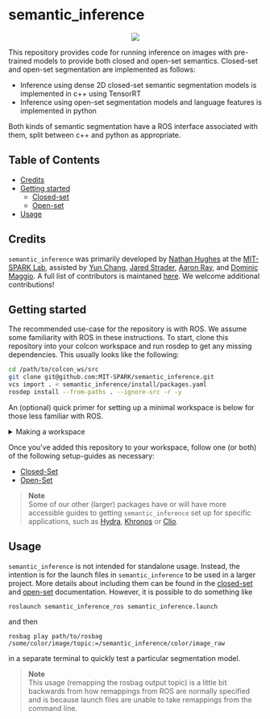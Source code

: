 # semantic_inference

<div align="center">
   <img src="docs/media/demo_segmentation.png"/>
</div>

This repository provides code for running inference on images with pre-trained models to provide both closed and open-set semantics.
Closed-set and open-set segmentation are implemented as follows:
  - Inference using dense 2D closed-set semantic segmentation models is implemented in c++ using TensorRT
  - Inference using open-set segmentation models and language features is implemented in python

Both kinds of semantic segmentation have a ROS interface associated with them, split between c++ and python as appropriate.


## Table of Contents

- [Credits](#credits)
- [Getting started](#getting-started)
  - [Closed-set](docs/closed_set.md#setting-up)
  - [Open-set](docs/open_set.md#setting-up)
- [Usage](#usage)

## Credits

`semantic_inference` was primarily developed by [Nathan Hughes](https://mit.edu/sparklab/people.html) at the [MIT-SPARK Lab](https://mit.edu/sparklab), assisted by [Yun Chang](https://mit.edu/sparklab/people.html), [Jared Strader](https://mit.edu/sparklab/people.html), [Aaron Ray](https://mit.edu/sparklab/people.html), and [Dominic Maggio](https://mit.edu/sparklab/people.html).
A full list of contributors is maintaned [here](contributors.md).
We welcome additional contributions!

## Getting started

The recommended use-case for the repository is with ROS.
We assume some familiarity with ROS in these instructions.
To start, clone this repository into your colcon workspace and run rosdep to get any missing dependencies.
This usually looks like the following:
```bash
cd /path/to/colcon_ws/src
git clone git@github.com:MIT-SPARK/semantic_inference.git
vcs import . < semantic_inference/install/packages.yaml
rosdep install --from-paths . --ignore-src -r -y
```

An (optional) quick primer for setting up a minimal workspace is below for those less familiar with ROS.

<details>

<summary>Making a workspace</summary>

First, make sure rosdep is setup:
```bash
# Initialize necessary tools for working with ROS
sudo apt install python3-vcstool python3-rosdep
sudo rosdep init
rosdep update
```

Then, make the workspace and initialize it:
```bash
# Setup the workspace
mkdir -p path/to/colcon_ws/src
cd colcon_ws
echo "build: {cmake-args: [--no-warn-unused-cli, -DCMAKE_BUILD_TYPE=Release, -DCONFIG_UTILS_ENABLE_ROS=OFF]}" > colcon_defaults.yaml
```

</details>

Once you've added this repository to your workspace, follow one (or both) of the following setup-guides as necessary:
- [Closed-Set](docs/closed_set.md#setting-up)
- [Open-Set](docs/open_set.md#setting-up)

> **Note** </br>
> Some of our other (larger) packages have or will have more accessible guides to getting `semantic_inference` set up for specific applications, such as [Hydra](https://github.com/MIT-SPARK/Hydra), [Khronos](https://github.com/MIT-SPARK/Khronos) or [Clio](https://github.com/MIT-SPARK/Clio).

## Usage

`semantic_inference` is not intended for standalone usage.
Instead, the intention is for the launch files in `semantic_inference` to be used in a larger project.
More details about including them can be found in the [closed-set](docs/closed_set.md#using-closed-set-segmentation-online) and [open-set](docs/open_set.md#using-open-set-segmentation-online) documentation.
However, it is possible to do something like
```
roslaunch semantic_inference_ros semantic_inference.launch
```
and then
```
rosbag play path/to/rosbag /some/color/image/topic:=/semantic_inference/color/image_raw
```
in a separate terminal to quickly test a particular segmentation model.

> **Note** </br>
> This usage (remapping the rosbag output topic) is a little bit backwards from how remappings from ROS are normally specified and is because launch files are unable to take remappings from the command line.

